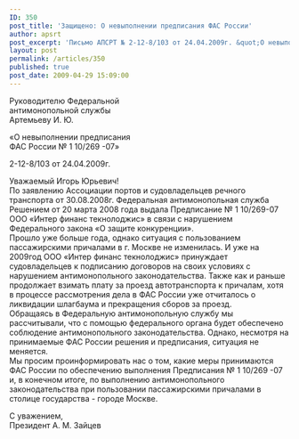 ```yaml
---
ID: 350
post_title: 'Защищено: О невыполнении предписания ФАС России'
author: apsrt
post_excerpt: 'Письмо АПСРТ № 2-12-8/103 от 24.04.2009г. &quot;О невыполнении предписания ФАС России № 1 10/269 -07&quot; на имя Руководителя  Федеральной антимонопольной службы  Артемьева  И. Ю.'
layout: post
permalink: /articles/350
published: true
post_date: 2009-04-29 15:09:00
---
```

Руководителю Федеральной  
антимонопольной службы  
Артемьеву И. Ю.  
  
«О невыполнении предписания  
ФАС России № 1 10/269 -07»  
  
2-12-8/103 от 24.04.2009г.  
  
Уважаемый Игорь Юрьевич!  
По заявлению Ассоциации портов и судовладельцев речного транспорта от 30.08.2008г. Федеральная антимонопольная служба Решением от 20 марта 2008 года выдала Предписание № 1 10/269-07 ООО «Интер финанс текнолоджис» в связи с нарушением Федерального закона «О защите конкуренции».   
Прошло уже больше года, однако ситуация с пользованием пассажирскими причалами в г. Москве не изменилась. И уже на 2009год ООО «Интер финанс текнолоджис» принуждает судовладельцев к подписанию договоров на своих условиях с нарушением антимонопольного законодательства. Также как и раньше продолжает взимать плату за проезд автотранспорта к причалам, хотя в процессе рассмотрения дела в ФАС России уже отчиталось о ликвидации шлагбаума и прекращения сборов за проезд.  
Обращаясь в Федеральную антимонопольную службу мы рассчитывали, что с помощью федерального органа будет обеспечено соблюдение антимонопольного законодательства. Однако, несмотря на принимаемые ФАС России решения и предписания, ситуация не меняется.  
Мы просим проинформировать нас о том, какие меры принимаются ФАС России по обеспечению выполнения Предписания № 1 10/269 -07 и, в конечном итоге, по выполнению антимонопольного законодательства при пользовании пассажирскими причалами в столице государства - городе Москве.  
  
С уважением,  
Президент А. М. Зайцев